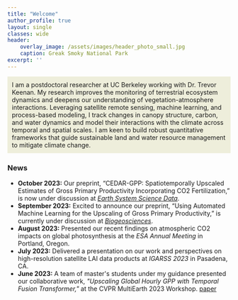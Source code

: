 ```yaml
---
title: "Welcome"
author_profile: true
layout: single
classes: wide
header:
    overlay_image: /assets/images/header_photo_small.jpg
    caption: Greak Smoky National Park
excerpt: ''
---
```


<div style="background-color: #eeeedb; padding: 10px;"> I am a postdoctoral researcher at UC Berkeley working with Dr. Trevor Keenan. My research improves the monitoring of terrestrial ecosystem dynamics and deepens our understanding of vegetation-atmosphere interactions. Leveraging satellite remote sensing, machine learning, and process-based modeling, I track changes in canopy structure, carbon, and water dynamics and model their interactions with the climate across temporal and spatial scales. I am keen to build robust quantitative frameworks that guide sustainable land and water resource management to mitigate climate change.  </div> 

### News
* **October 2023:** Our preprint, “CEDAR-GPP: Spatiotemporally Upscaled Estimates of Gross Primary Productivity Incorporating CO2 Fertilization,” is now under discussion at _[Earth System Science Data](https://essd.copernicus.org/preprints/essd-2023-337/)_.
* **September 2023:** Excited to announce our preprint, “Using Automated Machine Learning for the Upscaling of Gross Primary Productivity,” is currently under discussion at _[Biogeosciences](https://bg.copernicus.org/preprints/bg-2023-141/)_.
* **August 2023:** Presented our recent findings on atmospheric CO2 impacts on global photosynthesis at the _ESA Annual Meeting_ in Portland, Oregon.
* **July 2023:** Delivered a presentation on our work and perspectives on high-resolution satellite LAI data products at _IGARSS 2023_ in Pasadena, CA.
* **June 2023:** A team of master's students under my guidance presented our collaborative work, _"Upscaling Global Hourly GPP with Temporal Fusion Transformer,"_ at the CVPR MultiEarth 2023 Workshop. [paper](link)
